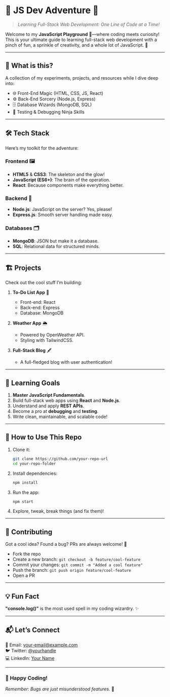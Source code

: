 # 🚀 **JS Dev Adventure** 🌟  
> *Learning Full-Stack Web Development: One Line of Code at a Time!*  

Welcome to my **JavaScript Playground** 🛝—where coding meets curiosity! This is your ultimate guide to learning full-stack web development with a pinch of fun, a sprinkle of creativity, and a whole lot of JavaScript. 🎉  

---

## 🎯 **What is this?**  
A collection of my experiments, projects, and resources while I dive deep into:  
- 🌐 Front-End Magic (HTML, CSS, JS, React)  
- ⚙️ Back-End Sorcery (Node.js, Express)  
- 🗄️ Database Wizards (MongoDB, SQL)  
- 🧪 Testing & Debugging Ninja Skills  

---

## 🛠️ **Tech Stack**  
Here’s my toolkit for the adventure:  
### **Frontend** 🖼️  
- **HTML5** & **CSS3**: The skeleton and the glow!  
- **JavaScript (ES6+)**: The brain of the operation.  
- **React**: Because components make everything better.  

### **Backend** 🔧  
- **Node.js**: JavaScript on the server? Yes, please!  
- **Express.js**: Smooth server handling made easy.  

### **Databases** 🗂️  
- **MongoDB**: JSON but make it a database.  
- **SQL**: Relational data for structured minds.  

---

## 🏗️ **Projects**  
Check out the cool stuff I’m building:  

1. **To-Do List App** 📝  
   - Front-end: React  
   - Back-end: Express  
   - Database: MongoDB  

2. **Weather App** 🌦️  
   - Powered by OpenWeather API.  
   - Styling with TailwindCSS.  

3. **Full-Stack Blog** 🖋️  
   - A full-fledged blog with user authentication!  

---

## 📖 **Learning Goals**  
1. **Master JavaScript Fundamentals**.  
2. Build full-stack web apps using **React** and **Node.js**.  
3. Understand and apply **REST APIs**.  
4. Become a pro at **debugging** and **testing**.  
5. Write clean, maintainable, and scalable code!  

---

## 🧰 **How to Use This Repo**  
1. Clone it:  
   ```bash
   git clone https://github.com/your-repo-url
   cd your-repo-folder
   ```
2. Install dependencies:  
   ```bash
   npm install
   ```
3. Run the app:  
   ```bash
   npm start
   ```
4. Explore, tweak, break things (and fix them)!  

---

## 🤝 **Contributing**  
Got a cool idea? Found a bug? PRs are always welcome! 🤗  
- Fork the repo  
- Create a new branch: `git checkout -b feature/cool-feature`  
- Commit your changes: `git commit -m "Added a cool feature"`  
- Push the branch: `git push origin feature/cool-feature`  
- Open a PR  

---

## 💡 **Fun Fact**  
**"console.log()"** is the most used spell in my coding wizardry. ✨  

---

## 📬 **Let’s Connect**  
📧 Email: [your-email@example.com](mailto:your-email@example.com)  
🐦 Twitter: [@yourhandle](https://twitter.com/yourhandle)  
💻 LinkedIn: [Your Name](https://linkedin.com/in/yourprofile)  

---

### 🌟 **Happy Coding!**  
*Remember: Bugs are just misunderstood features.* 🐛  
